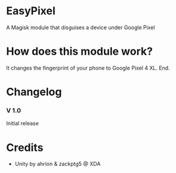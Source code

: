 # EasyPixel
A Magisk module that disguises a device under Google Pixel

# How does this module work?
It changes the fingerprint of your phone to Google Pixel 4 XL. End.

# Changelog

### V 1.0

Initial release

# Credits
- Unity by ahrion & zackptg5 @ XDA
